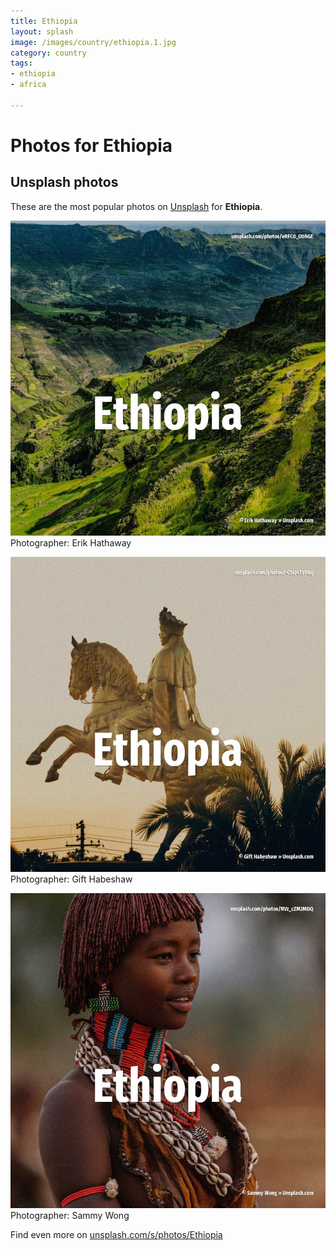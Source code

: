 ```yaml
---
title: Ethiopia
layout: splash
image: /images/country/ethiopia.1.jpg
category: country
tags:
- ethiopia
- africa

---
```

# Photos for Ethiopia
 
## Unsplash photos
These are the most popular photos on [Unsplash](https://unsplash.com) for **Ethiopia**.
 
![Ethiopia](/images/country/ethiopia.1.jpg)
Photographer:  Erik Hathaway
 
![Ethiopia](/images/country/ethiopia.2.jpg)
Photographer:  Gift Habeshaw
 
![Ethiopia](/images/country/ethiopia.3.jpg)
Photographer:  Sammy Wong
 
Find even more on [unsplash.com/s/photos/Ethiopia](https://unsplash.com/s/photos/Ethiopia)
 

